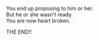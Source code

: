 You end up proposing to him or her.  
But he or she wasn't ready.  
You are now heart broken. 

THE END!!